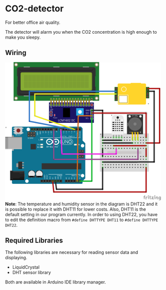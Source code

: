# CO2-detector
For better office air quality.

The detector will alarm you when the CO2 concentration is high enough to make you sleepy.

## Wiring
![Graphical wiring diagram](assets/co2-detector.png)
__Note__: The temperature and humidity sensor in the diagram is DHT22 and it is possible to replace it with DHT11 for lower costs. Also, DHT11 is the default setting in our program currently. 
In order to using DHT22, you have to edit the definition macro from `#define DHTTYPE DHT11` to `#define DHTTYPE DHT22`.

## Required Libraries
The following libraries are necessary for reading sensor data and displaying.
* LiquidCrystal
* DHT sensor library

Both are available in Arduino IDE library manager.

